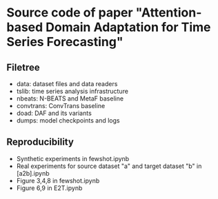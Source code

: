 # Source code of paper "Attention-based Domain Adaptation for Time Series Forecasting"

## Filetree
* data: dataset files and data readers
* tslib: time series analysis infrastructure
* nbeats: N-BEATS and MetaF baseline
* convtrans: ConvTrans baseline
* doad: DAF and its variants
* dumps: model checkpoints and logs


## Reproducibility
* Synthetic experiments in fewshot.ipynb
* Real experiments for source dataset "a" and target dataset "b" in [a2b].ipynb
* Figure 3,4,8 in fewshot.ipynb
* Figure 6,9 in E2T.ipynb
